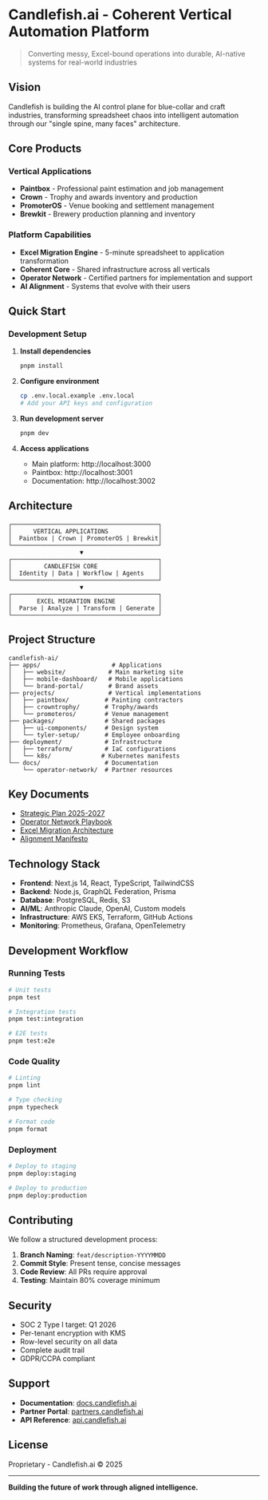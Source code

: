# Candlefish.ai - Coherent Vertical Automation Platform

> Converting messy, Excel-bound operations into durable, AI-native systems for real-world industries

## Vision

Candlefish is building the AI control plane for blue-collar and craft industries, transforming spreadsheet chaos into intelligent automation through our "single spine, many faces" architecture.

## Core Products

### Vertical Applications
- **Paintbox** - Professional paint estimation and job management
- **Crown** - Trophy and awards inventory and production
- **PromoterOS** - Venue booking and settlement management  
- **Brewkit** - Brewery production planning and inventory

### Platform Capabilities
- **Excel Migration Engine** - 5-minute spreadsheet to application transformation
- **Coherent Core** - Shared infrastructure across all verticals
- **Operator Network** - Certified partners for implementation and support
- **AI Alignment** - Systems that evolve with their users

## Quick Start

### Development Setup

1. **Install dependencies**
   ```bash
   pnpm install
   ```

2. **Configure environment**
   ```bash
   cp .env.local.example .env.local
   # Add your API keys and configuration
   ```

3. **Run development server**
   ```bash
   pnpm dev
   ```

4. **Access applications**
   - Main platform: http://localhost:3000
   - Paintbox: http://localhost:3001
   - Documentation: http://localhost:3002

## Architecture

```
┌─────────────────────────────────────────┐
│      VERTICAL APPLICATIONS              │
│  Paintbox | Crown | PromoterOS | Brewkit│
└─────────────────────────────────────────┘
                    ▼
┌─────────────────────────────────────────┐
│         CANDLEFISH CORE                 │
│  Identity | Data | Workflow | Agents    │
└─────────────────────────────────────────┘
                    ▼
┌─────────────────────────────────────────┐
│       EXCEL MIGRATION ENGINE            │
│  Parse | Analyze | Transform | Generate │
└─────────────────────────────────────────┘
```

## Project Structure

```
candlefish-ai/
├── apps/                    # Applications
│   ├── website/            # Main marketing site
│   ├── mobile-dashboard/   # Mobile applications
│   └── brand-portal/       # Brand assets
├── projects/               # Vertical implementations
│   ├── paintbox/          # Painting contractors
│   ├── crowntrophy/       # Trophy/awards
│   └── promoteros/        # Venue management
├── packages/              # Shared packages
│   ├── ui-components/     # Design system
│   └── tyler-setup/       # Employee onboarding
├── deployment/            # Infrastructure
│   ├── terraform/         # IaC configurations
│   └── k8s/              # Kubernetes manifests
└── docs/                  # Documentation
    └── operator-network/  # Partner resources
```

## Key Documents

- [Strategic Plan 2025-2027](./STRATEGY_2025.md)
- [Operator Network Playbook](./OPERATOR_NETWORK_PLAYBOOK.md)
- [Excel Migration Architecture](./EXCEL_MIGRATION_ARCHITECTURE.md)
- [Alignment Manifesto](./ALIGNMENT_MANIFESTO.md)

## Technology Stack

- **Frontend**: Next.js 14, React, TypeScript, TailwindCSS
- **Backend**: Node.js, GraphQL Federation, Prisma
- **Database**: PostgreSQL, Redis, S3
- **AI/ML**: Anthropic Claude, OpenAI, Custom models
- **Infrastructure**: AWS EKS, Terraform, GitHub Actions
- **Monitoring**: Prometheus, Grafana, OpenTelemetry

## Development Workflow

### Running Tests
```bash
# Unit tests
pnpm test

# Integration tests
pnpm test:integration

# E2E tests
pnpm test:e2e
```

### Code Quality
```bash
# Linting
pnpm lint

# Type checking
pnpm typecheck

# Format code
pnpm format
```

### Deployment
```bash
# Deploy to staging
pnpm deploy:staging

# Deploy to production
pnpm deploy:production
```

## Contributing

We follow a structured development process:

1. **Branch Naming**: `feat/description-YYYYMMDD`
2. **Commit Style**: Present tense, concise messages
3. **Code Review**: All PRs require approval
4. **Testing**: Maintain 80% coverage minimum

## Security

- SOC 2 Type I target: Q1 2026
- Per-tenant encryption with KMS
- Row-level security on all data
- Complete audit trail
- GDPR/CCPA compliant

## Support

- **Documentation**: [docs.candlefish.ai](https://docs.candlefish.ai)
- **Partner Portal**: [partners.candlefish.ai](https://partners.candlefish.ai)
- **API Reference**: [api.candlefish.ai](https://api.candlefish.ai)

## License

Proprietary - Candlefish.ai © 2025

---

**Building the future of work through aligned intelligence.**
